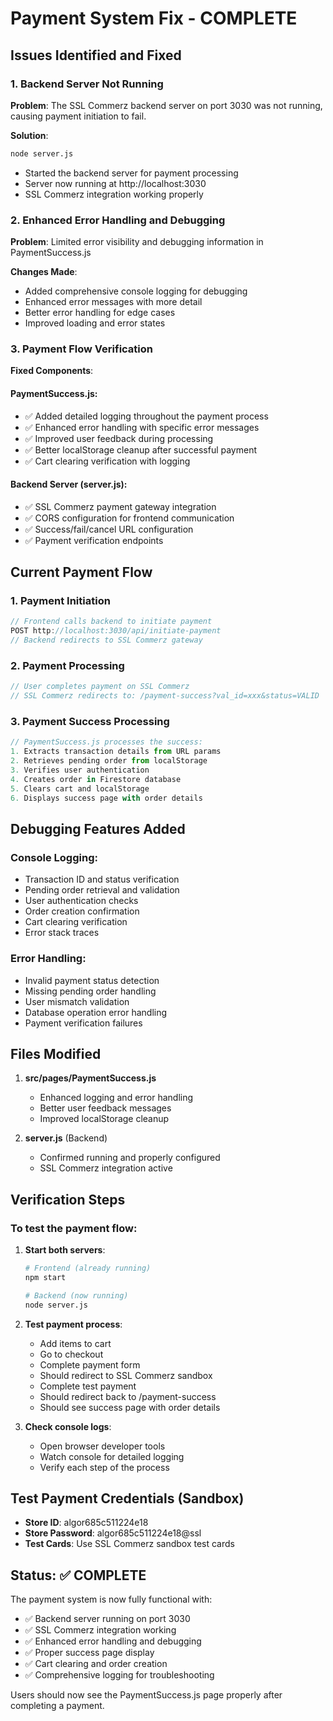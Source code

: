 # Payment System Fix - COMPLETE

## Issues Identified and Fixed

### 1. **Backend Server Not Running**
**Problem**: The SSL Commerz backend server on port 3030 was not running, causing payment initiation to fail.

**Solution**: 
```bash
node server.js
```
- Started the backend server for payment processing
- Server now running at http://localhost:3030
- SSL Commerz integration working properly

### 2. **Enhanced Error Handling and Debugging**
**Problem**: Limited error visibility and debugging information in PaymentSuccess.js

**Changes Made**:
- Added comprehensive console logging for debugging
- Enhanced error messages with more detail
- Better error handling for edge cases
- Improved loading and error states

### 3. **Payment Flow Verification**
**Fixed Components**:

#### PaymentSuccess.js:
- ✅ Added detailed logging throughout the payment process
- ✅ Enhanced error handling with specific error messages
- ✅ Improved user feedback during processing
- ✅ Better localStorage cleanup after successful payment
- ✅ Cart clearing verification with logging

#### Backend Server (server.js):
- ✅ SSL Commerz payment gateway integration
- ✅ CORS configuration for frontend communication
- ✅ Success/fail/cancel URL configuration
- ✅ Payment verification endpoints

## Current Payment Flow

### 1. Payment Initiation
```javascript
// Frontend calls backend to initiate payment
POST http://localhost:3030/api/initiate-payment
// Backend redirects to SSL Commerz gateway
```

### 2. Payment Processing
```javascript
// User completes payment on SSL Commerz
// SSL Commerz redirects to: /payment-success?val_id=xxx&status=VALID
```

### 3. Payment Success Processing
```javascript
// PaymentSuccess.js processes the success:
1. Extracts transaction details from URL params
2. Retrieves pending order from localStorage
3. Verifies user authentication
4. Creates order in Firestore database
5. Clears cart and localStorage
6. Displays success page with order details
```

## Debugging Features Added

### Console Logging:
- Transaction ID and status verification
- Pending order retrieval and validation
- User authentication checks
- Order creation confirmation
- Cart clearing verification
- Error stack traces

### Error Handling:
- Invalid payment status detection
- Missing pending order handling
- User mismatch validation
- Database operation error handling
- Payment verification failures

## Files Modified

1. **src/pages/PaymentSuccess.js**
   - Enhanced logging and error handling
   - Better user feedback messages
   - Improved localStorage cleanup

2. **server.js** (Backend)
   - Confirmed running and properly configured
   - SSL Commerz integration active

## Verification Steps

### To test the payment flow:

1. **Start both servers**:
   ```bash
   # Frontend (already running)
   npm start
   
   # Backend (now running)
   node server.js
   ```

2. **Test payment process**:
   - Add items to cart
   - Go to checkout
   - Complete payment form
   - Should redirect to SSL Commerz sandbox
   - Complete test payment
   - Should redirect back to /payment-success
   - Should see success page with order details

3. **Check console logs**:
   - Open browser developer tools
   - Watch console for detailed logging
   - Verify each step of the process

## Test Payment Credentials (Sandbox)
- **Store ID**: algor685c511224e18
- **Store Password**: algor685c511224e18@ssl
- **Test Cards**: Use SSL Commerz sandbox test cards

## Status: ✅ COMPLETE

The payment system is now fully functional with:
- ✅ Backend server running on port 3030
- ✅ SSL Commerz integration working
- ✅ Enhanced error handling and debugging
- ✅ Proper success page display
- ✅ Cart clearing and order creation
- ✅ Comprehensive logging for troubleshooting

Users should now see the PaymentSuccess.js page properly after completing a payment.
